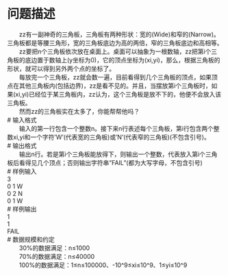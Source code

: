 <div id="pcont1" style="margin-top:20px; display:block;">

# 问题描述

<div class="pdcont">　　zz有一副神奇的三角板，三角板有两种形状：宽的(Wide)和窄的(Narrow)。三角板都是等腰三角形，宽的三角板底边为高的两倍，窄的三角板底边和高相等。<br/>
　　zz要把n个三角板依次放在桌面上。桌面可以抽象为一根数轴，zz把第i个三角板的底边置于数轴上(y坐标为0)，它的顶点坐标为(xi,yi)，那么，根据三角板的形状，就可以得到另外两个点的坐标了。<br/>
　　每放完一个三角板，zz就会数一遍，目前看得到几个三角板的顶点，如果顶点在其他三角板内(包括边界)，zz是看不见的。并且，当摆放第i个三角板时，如果(xi,yi)已经位于某三角板内，zz认为，这个三角板是放不下的，他便不会放入该三角板。<br/>
　　然而zz的三角板实在太多了，你能帮帮他吗？</div>
# 输入格式

<div class="pdcont">　　输入的第一行包含一个整数n。接下来n行表述每个三角板，第i行包含两个整数xi,yi和一个字符’W’(代表宽的三角板)或’N’(代表窄的三角板)(不包含引号)。</div>
# 输出格式

<div class="pdcont">　　输出n行。若是第i个三角板能放得下，则输出一个整数，代表放入第i个三角板后看得见几个顶点；否则输出字符串”FAIL”(都为大写字母，不包含引号)</div>
# 样例输入

<div class="pddata">3<br/>
0 1 W<br/>
0 2 N<br/>
0 1 W</div>
# 样例输出

<div class="pddata">1<br/>
1<br/>
FAIL</div>
# 数据规模和约定

<div class="pdcont">　　30%的数据满足：n≤1000<br/>
　　70%的数据满足：n≤40000<br/>
　　100%的数据满足：1≤n≤100000、-10^9≤xi≤10^9、1≤yi≤10^9</div>

</div>